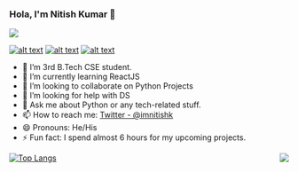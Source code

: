 ### Hola, I'm Nitish Kumar 👋

<a align="center">![](https://komarev.com/ghpvc/?username=nitishkumarrao&label=Profile+Views&style=flat-square)</a>

[![alt text][1.1]][1]
[![alt text][2.1]][2]
[![alt text][6.1]][6]



[1.1]: http://i.imgur.com/tXSoThF.png (Twitter)
[2.1]: http://i.imgur.com/P3YfQoD.png (facebook icon with padding)
[6.1]: http://i.imgur.com/0o48UoR.png (Github)



[1]: https://twitter.com/imnitishk
[2]: https://www.facebook.com/dazzlingnk/
[6]: https://github.com/nitishkumarrao





- 🔭 I’m 3rd B.Tech CSE student.
- 🌱 I’m currently learning ReactJS
- 👯 I’m looking to collaborate on Python Projects
- 🤔 I’m looking for help with DS
- 💬 Ask me about Python or any tech-related stuff.
- 📫 How to reach me: [Twitter - @imnitishk](https://twitter.com/imnitishk)
- 😄 Pronouns: He/His
- ⚡ Fun fact: I spend almost 6 hours for my upcoming projects.

[![Top Langs](https://github-readme-stats.vercel.app/api/top-langs/?username=nitishkumarrao&langs_count=5)](https://github.com/nitishkumarrao/github-readme-stats)      <img align="right" src="https://github-readme-stats.vercel.app/api?username=nitishkumarrao&&show_icons=true&title_color=5094f0&icon_color=5094f0&text_color=2c2c2c&bg_color=ffffff">




